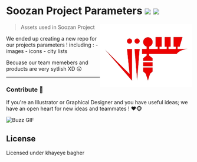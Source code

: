 
# Soozan Project Parameters <img src="https://img.shields.io/badge/Files_and_Images-red"> <img src="https://img.shields.io/badge/Assets-orange"> 
> Assets used in Soozan Project
> <img src="https://github.com/X-Mohsen/Soozan-Graphics/blob/main/images/soozan-logo/logo-main-color-no-bg.png" align="right" style="width: 250px; height: auto;"/>

We ended up creating a new repo for our projects parameters !
including :
    - images
    - icons
    - city lists

Becuase our team memebers and products are very sytlish XD 😜

---

### <a name="Contribute"> Contribute 🐒</a>

If you're an Illustrator or Graphical Designer and you have useful ideas; we have an open heart for new ideas and teammates ! ❤🐵

<img src="https://media4.giphy.com/media/v1.Y2lkPTc5MGI3NjExamRsa2xpbnZsOGVxZWdjcjkxaXVsMTMxYzJxcDlmNXJudGh4ODN3NCZlcD12MV9pbnRlcm5hbF9naWZfYnlfaWQmY3Q9Zw/2AVDG3vH0DVuiS9EYg/giphy.webp" height="126" alt="Buzz GIF" title="Buzz GIF">


## License

Licensed under khayeye bagher
